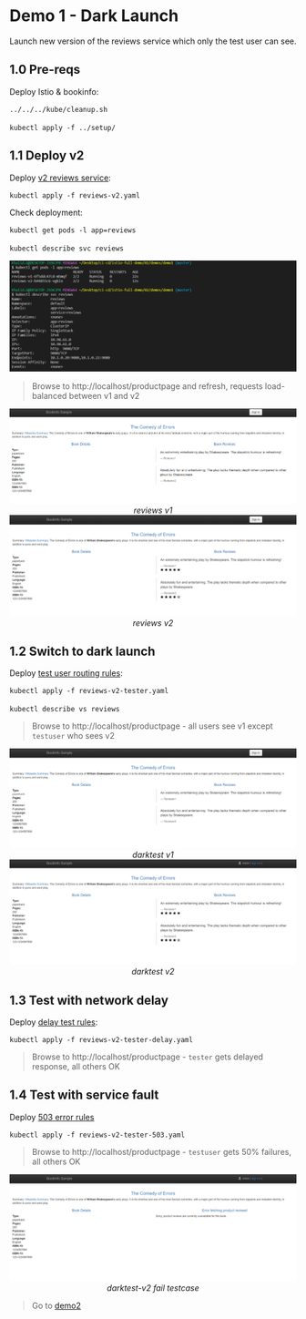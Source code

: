 # Demo 1 - Dark Launch

Launch new version of the reviews service which only the test user can see.

## 1.0 Pre-reqs

Deploy Istio & bookinfo:

```
../../../kube/cleanup.sh

kubectl apply -f ../setup/
```

## 1.1 Deploy v2

Deploy [v2 reviews service](./reviews-v2.yaml):

```
kubectl apply -f reviews-v2.yaml
```

Check deployment:

```
kubectl get pods -l app=reviews

kubectl describe svc reviews
```

<img src="screenshots/deploy-reviews-v2.png">

> Browse to http://localhost/productpage and refresh, requests load-balanced between v1 and v2

<div align="center">
<img src="screenshots/reviews-v1.png">
<i>reviews v1</i>
</div>

<div align="center">
<img src="screenshots/reviews-v2.png">
<i>reviews v2</i>
</div>

## 1.2 Switch to dark launch

Deploy [test user routing rules](./reviews-v2-tester.yaml):

```
kubectl apply -f reviews-v2-tester.yaml

kubectl describe vs reviews
```

> Browse to http://localhost/productpage - all users see v1 except `testuser` who sees v2

<div align="center">
<img src="screenshots/darktest-v1.png">
<i>darktest v1</i>
</div>

<div align="center">
<img src="screenshots/darktest-v2.png">
<i>darktest v2</i>
</div>

## 1.3 Test with network delay

Deploy [delay test rules](./reviews-v2-tester-delay.yaml):

```
kubectl apply -f reviews-v2-tester-delay.yaml
```

> Browse to http://localhost/productpage - `tester` gets delayed response, all others OK

## 1.4 Test with service fault

Deploy [503 error rules](./reviews-v2-tester-503.yaml)

```
kubectl apply -f reviews-v2-tester-503.yaml
```

> Browse to http://localhost/productpage -  `testuser` gets 50% failures, all others OK

<div align="center">
<img src="screenshots/darktest-v2-fail.png">
<i>darktest-v2 fail testcase</i>
</div>

> Go to [demo2](../demo2/README.md)